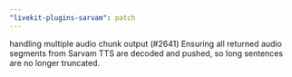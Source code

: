 ```yaml
---
"livekit-plugins-sarvam": patch
---
```


handling multiple audio chunk output (#2641)
Ensuring all returned audio segments from Sarvam TTS are decoded and pushed, so long sentences are no longer truncated.
